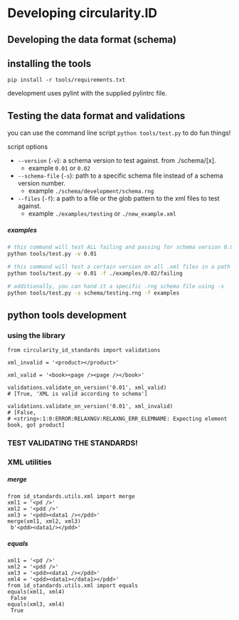 
# Developing circularity.ID

## Developing the data format (schema)

## installing the tools

`pip install -r tools/requirements.txt`

development uses pylint with the supplied pylintrc file.

## Testing the data format and validations

you can use the command line script `python tools/test.py` to do fun things!

script options
- `--version` (`-v`): a schema version to test against.  from ./schema/[x].
  - example `0.01` or `0.02`
- `--schema-file` (`-s`): path to a specific schema file instead of a schema version number.
  - example `./schema/development/schema.rng`
- `--files` (`-f`): a path to a file or the glob pattern to the xml files to test against.
  - example `./examples/testing` or `./new_example.xml`

##### examples

```bash
# this command will test ALL failing and passing for schema version 0.01
python tools/test.py -v 0.01
```

```bash
# this command will test a certain version on all .xml files in a path
python tools/test.py -v 0.01 -f ./examples/0.02/failing
```

```bash
# additionally, you can hand it a specific .rng schema file using -s
python tools/test.py -s schema/testing.rng -f examples
```


## python tools development

### using the library

```
from circularity_id_standards import validations

xml_invalid = '<product></product>'

xml_valid = '<book><page /><page /></book>'

validations.validate_on_version('0.01', xml_valid)
# [True, 'XML is valid according to schema']

validations.validate_on_version('0.01', xml_invalid)
# [False,
# <string>:1:0:ERROR:RELAXNGV:RELAXNG_ERR_ELEMNAME: Expecting element book, got product]
```

### TEST VALIDATING THE STANDARDS!

### XML utilities

##### merge
```
from id_standards.utils.xml import merge
xml1 = '<pd />'
xml2 = '<pdd />'
xml3 = '<pdd><data1 /></pdd>'
merge(xml1, xml2, xml3)
 b'<pdd><data1/></pdd>'
```

##### equals
```
xml1 = '<pd />'
xml2 = '<pdd />'
xml3 = '<pdd><data1 /></pdd>'
xml4 = '<pdd><data1></data1></pdd>'
from id_standards.utils.xml import equals
equals(xml1, xml4)
 False
equals(xml3, xml4)
 True
```
